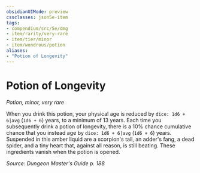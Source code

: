 ```yaml
---
obsidianUIMode: preview
cssclasses: json5e-item
tags:
- compendium/src/5e/dmg
- item/rarity/very-rare
- item/tier/minor
- item/wondrous/potion
aliases: 
- "Potion of Longevity"
---
```

# Potion of Longevity
*Potion, minor, very rare*  


When you drink this potion, your physical age is reduced by `dice: 1d6 + 6|avg` (`1d6 + 6`) years, to a minimum of 13 years. Each time you subsequently drink a potion of longevity, there is a 10% chance cumulative chance that you instead age by `dice: 1d6 + 6|avg` (`1d6 + 6`) years. Suspended in this amber liquid are a scorpion's tail, an adder's fang, a dead spider, and a tiny heart that, against all reason, is still beating. These ingredients vanish when the potion is opened.

*Source: Dungeon Master's Guide p. 188*
